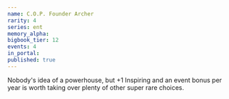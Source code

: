 ```yaml
---
name: C.O.P. Founder Archer
rarity: 4
series: ent
memory_alpha:
bigbook_tier: 12
events: 4
in_portal:
published: true
---
```


 Nobody's idea of a powerhouse, but +1 Inspiring and an event bonus per year is worth taking over plenty of other super rare choices.
